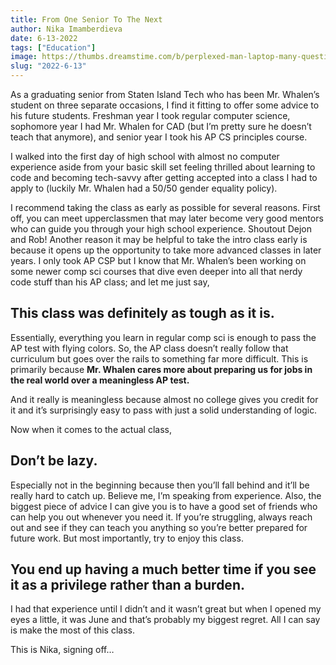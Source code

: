 ```yaml
---
title: From One Senior To The Next 
author: Nika Imamberdieva
date: 6-13-2022
tags: ["Education"]
image: https://thumbs.dreamstime.com/b/perplexed-man-laptop-many-questions-no-answer-young-80364526.jpg
slug: "2022-6-13" 
---
```


As a graduating senior from Staten Island Tech who has been Mr. Whalen’s student on three separate occasions, I find it fitting to offer some advice to his future students. Freshman year I took regular computer science, sophomore year I had Mr. Whalen for CAD (but I’m pretty sure he doesn’t teach that anymore), and senior year I took his AP CS principles course.

 I walked into the first day of high school with almost no computer experience aside from your basic skill set feeling thrilled about learning to code and becoming tech-savvy after getting accepted into a class I had to apply to (luckily Mr. Whalen had a 50/50 gender equality policy). 
 
 I recommend taking the class as early as possible for several reasons. First off, you can meet upperclassmen that may later become very good mentors who can guide you through your high school experience. Shoutout Dejon and Rob! Another reason it may be helpful to take the intro class early is because it opens up the opportunity to take more advanced classes in later years. I only took AP CSP but I know that Mr. Whalen’s been working on some newer comp sci courses that dive even deeper into all that nerdy code stuff than his AP class; and let me just say, 

  ## **This class was definitely as tough as it is.** 
 
 Essentially, everything you learn in regular comp sci is enough to pass the AP test with flying colors. So, the AP class doesn’t really follow that curriculum but goes over the rails to something far more difficult. This is primarily because 
  **Mr. Whalen cares more about preparing us for jobs in the real world over a meaningless AP test.**
 
  And it really is meaningless because almost no college gives you credit for it and it’s surprisingly easy to pass with just a solid understanding of logic. 
  
  Now when it comes to the actual class,
   ## **Don’t be lazy.** 
   Especially not in the beginning because then you’ll fall behind and it’ll be really hard to catch up. Believe me, I’m speaking from experience. Also, the biggest piece of advice I can give you is to have a good set of friends who can help you out whenever you need it. If you’re struggling, always reach out and see if they can teach you anything so you’re better prepared for future work. But most importantly, try to enjoy this class. 
  ## **You end up having a much better time if you see it as a privilege rather than a burden.**

   I had that experience until I didn’t and it wasn’t great but when I opened my eyes a little, it was June and that’s probably my biggest regret. All I can say is make the most of this class. 

This is Nika, signing off…
